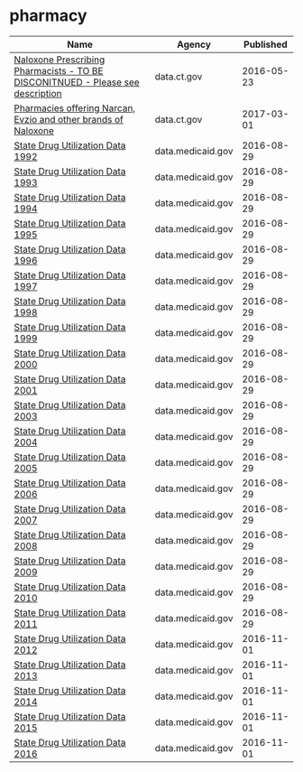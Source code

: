 # pharmacy

Name | Agency | Published
---- | ---- | ---------
[Naloxone Prescribing Pharmacists - TO BE DISCONITNUED - Please see description](../datasets/qjtc-pbhi.md) | data.ct.gov | 2016-05-23
[Pharmacies offering Narcan, Evzio and other brands of Naloxone](../datasets/2vby-9bet.md) | data.ct.gov | 2017-03-01
[State Drug Utilization Data 1992](../datasets/agzs-hwsn.md) | data.medicaid.gov | 2016-08-29
[State Drug Utilization Data 1993](../datasets/iu8s-z84j.md) | data.medicaid.gov | 2016-08-29
[State Drug Utilization Data 1994](../datasets/8uti-96dw.md) | data.medicaid.gov | 2016-08-29
[State Drug Utilization Data 1995](../datasets/v83u-wwk3.md) | data.medicaid.gov | 2016-08-29
[State Drug Utilization Data 1996](../datasets/jqjw-uby8.md) | data.medicaid.gov | 2016-08-29
[State Drug Utilization Data 1997](../datasets/c7wf-ku3w.md) | data.medicaid.gov | 2016-08-29
[State Drug Utilization Data 1998](../datasets/ykva-ug36.md) | data.medicaid.gov | 2016-08-29
[State Drug Utilization Data 1999](../datasets/vhg8-v7wa.md) | data.medicaid.gov | 2016-08-29
[State Drug Utilization Data 2000](../datasets/78qv-c4cn.md) | data.medicaid.gov | 2016-08-29
[State Drug Utilization Data 2001](../datasets/t5ct-xf3k.md) | data.medicaid.gov | 2016-08-29
[State Drug Utilization Data 2003](../datasets/66gr-qxnr.md) | data.medicaid.gov | 2016-08-29
[State Drug Utilization Data 2004](../datasets/rn2y-fgjb.md) | data.medicaid.gov | 2016-08-29
[State Drug Utilization Data 2005](../datasets/ezjn-vqh8.md) | data.medicaid.gov | 2016-08-29
[State Drug Utilization Data 2006](../datasets/e7is-4a3j.md) | data.medicaid.gov | 2016-08-29
[State Drug Utilization Data 2007](../datasets/q947-frj2.md) | data.medicaid.gov | 2016-08-29
[State Drug Utilization Data 2008](../datasets/ny8j-2ymd.md) | data.medicaid.gov | 2016-08-29
[State Drug Utilization Data 2009](../datasets/fhmx-iqs3.md) | data.medicaid.gov | 2016-08-29
[State Drug Utilization Data 2010](../datasets/mmgn-kvy5.md) | data.medicaid.gov | 2016-08-29
[State Drug Utilization Data 2011](../datasets/ra84-ffhc.md) | data.medicaid.gov | 2016-08-29
[State Drug Utilization Data 2012](../datasets/yi2j-kk5z.md) | data.medicaid.gov | 2016-11-01
[State Drug Utilization Data 2013](../datasets/rkct-3tm8.md) | data.medicaid.gov | 2016-11-01
[State Drug Utilization Data 2014](../datasets/955u-9h9g.md) | data.medicaid.gov | 2016-11-01
[State Drug Utilization Data 2015](../datasets/ju2h-vcgs.md) | data.medicaid.gov | 2016-11-01
[State Drug Utilization Data 2016](../datasets/3v6v-qk5s.md) | data.medicaid.gov | 2016-11-01

